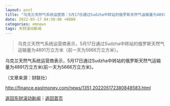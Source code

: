 ```yaml
---
layout: post
title: "乌克兰天然气系统运营商：5月17日通过Sudzha中转站的俄罗斯天然气运输量为4891万立方米（前一天为5666万立方米）"
date: 2022-05-17 04:50:06 +0800
categories: emnews
tags: 东财滚动新闻
---
```

> 乌克兰天然气系统运营商表示，5月17日通过Sudzha中转站的俄罗斯天然气运输量为4891万立方米（前一天为5666万立方米）。

<p>乌克兰天然气系统运营商表示，5月17日通过Sudzha中转站的俄罗斯天然气运输量为4891万立方米(前一天为5666万立方米)。</p><p class="em_media">（文章来源：财联社）</p>

<http://finance.eastmoney.com/news/1351,202205172380848583.html>

[返回东财滚动新闻](//finews.withounder.com/emnews/)｜[返回首页](//finews.withounder.com/)